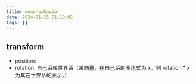 ```yaml
---
title: mono-bahavior
date: 2024-01-15 01:10:05
tags: []
---
```

## transform

- position: 
- rotation: 自己系转世界系（某向量，在自己系的表达式为 x，则 rotation * x 为其在世界系的表示。）

